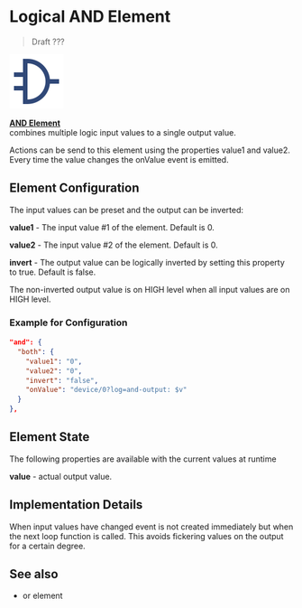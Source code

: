 # Logical AND Element

> Draft ???

<div class="short">
  <a href="#page=/elements/and.md"><img src="/i/and.svg"></a>
  <p><strong><a href="#page=/elements/and.md">AND Element</a></strong><br/>
  combines multiple logic input values to a single output value.</p>
</div>

Actions can be send to this element using the properties value1 and value2.
Every time the value changes the onValue event is emitted.

## Element Configuration

The input values can be preset and the output can be inverted:

**value1** - The input value #1 of the element. Default is 0.

**value2** - The input value #2 of the element. Default is 0.

**invert** - The output value can be logically inverted by setting this property to true. Default is false.

The non-inverted output value is on HIGH level when all input values are on HIGH level.

### Example for Configuration

```JSON
"and": {
  "both": {
    "value1": "0",
    "value2": "0",
    "invert": "false",
    "onValue": "device/0?log=and-output: $v"
  }
},
```

## Element State

The following properties are available with the current values at runtime

**value** - actual output value.


## Implementation Details

When input values have changed event is not created immediately but when the next loop function is called.
This avoids fickering values on the output for a certain degree.

## See also

* or element


